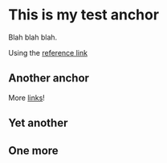 # This is my test anchor

Blah blah blah.

Using the [reference link][foo]

## Another anchor

More [links][bar]!

## Yet another

## One more

[foo]: #this-is-my-test-anchor "Quotation mark!"
[bar]: #another-anchor (Parentheses!)
[boo]: #yet-another 'Single quotes!'
[bab]: #one-more